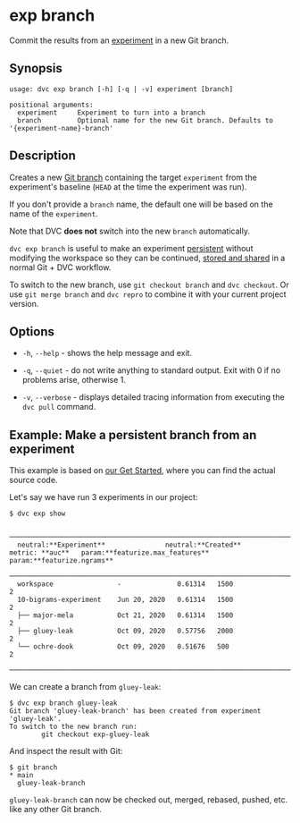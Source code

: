 # exp branch

Commit the results from an [experiment](/doc/command-reference/exp) in a new Git
branch.

## Synopsis

```usage
usage: dvc exp branch [-h] [-q | -v] experiment [branch]

positional arguments:
  experiment     Experiment to turn into a branch
  branch         Optional name for the new Git branch. Defaults to '{experiment-name}-branch'
```

## Description

Creates a new [Git branch] containing the target `experiment` from the experiment's
baseline (`HEAD` at the time the experiment was run).

If you don't provide a `branch` name, the default one will be based on the name
of the `experiment`.

<admon type="info">

Note that DVC **does not** switch into the new `branch` automatically.

</admon>

`dvc exp branch` is useful to make an experiment [persistent] without modifying
the workspace so they can be continued, [stored and shared] in a normal Git +
DVC workflow.

To switch to the new branch, use `git checkout branch` and `dvc checkout`. Or
use `git merge branch` and `dvc repro` to combine it with your current project
version.

[git branch]:
  https://git-scm.com/book/en/v2/Git-Branching-Basic-Branching-and-Merging
[persistent]:
  /doc/user-guide/experiment-management/sharing-experiments#persist-experiment
[stored and shared]:
  /doc/start/data-management/data-versioning#storing-and-sharing

## Options

- `-h`, `--help` - shows the help message and exit.

- `-q`, `--quiet` - do not write anything to standard output. Exit with 0 if no
  problems arise, otherwise 1.

- `-v`, `--verbose` - displays detailed tracing information from executing the
  `dvc pull` command.

## Example: Make a persistent branch from an experiment

<admon type="info">

This example is based on [our Get Started], where you can find the actual source
code.

[our get started]: /doc/start/experiments

</admon>

Let's say we have run 3 experiments in our project:

```cli
$ dvc exp show
```

```dvctable
 ────────────────────────────────────────────────────────────────────────────────────────────
  neutral:**Experiment**               neutral:**Created**           metric: **auc**   param:**featurize.max_features**   param:**featurize.ngrams**
 ────────────────────────────────────────────────────────────────────────────────────────────
  workspace                -              0.61314   1500                     2
  10-bigrams-experiment    Jun 20, 2020   0.61314   1500                     2
  ├── major-mela           Oct 21, 2020   0.61314   1500                     2
  ├── gluey-leak           Oct 09, 2020   0.57756   2000                     2
  └── ochre-dook           Oct 09, 2020   0.51676   500                      2
 ────────────────────────────────────────────────────────────────────────────────────────────
```

We can create a branch from `gluey-leak`:

```cli
$ dvc exp branch gluey-leak
Git branch 'gluey-leak-branch' has been created from experiment 'gluey-leak'.
To switch to the new branch run:
        git checkout exp-gluey-leak
```

And inspect the result with Git:

```cli
$ git branch
* main
  gluey-leak-branch
```

`gluey-leak-branch` can now be checked out, merged, rebased, pushed, etc. like
any other Git branch.
